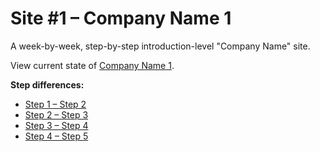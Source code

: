 # Site #1 – Company Name 1
A week-by-week, step-by-step introduction-level "Company Name" site.

View current state of [Company Name 1](http://kcc-nma-art128.github.io/company-name-1/).

**Step differences:**
- [Step 1 – Step 2](https://github.com/kcc-nma-art128/company-name-1/compare/step-1...step-2)
- [Step 2 – Step 3](https://github.com/kcc-nma-art128/company-name-1/compare/step-2...step-3)
- [Step 3 – Step 4](https://github.com/kcc-nma-art128/company-name-1/compare/step-3...step-4)
- [Step 4 – Step 5](https://github.com/kcc-nma-art128/company-name-1/compare/step-4...step-5)
